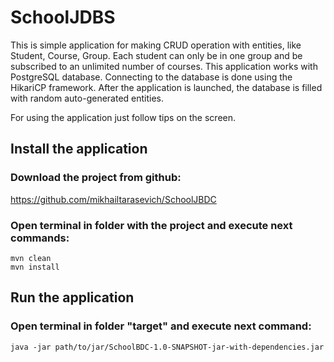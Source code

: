 # SchoolJDBS 

This is simple application for making CRUD operation with entities, like Student, Course, Group.
Each student can only be in one group and be subscribed to an unlimited number of courses.
This application works with PostgreSQL database. Connecting to the database is done using the HikariCP framework.
After the application is launched, the database is filled with random auto-generated entities.

For using the application just follow tips on the screen.

## Install the application
### Download the project from github:
https://github.com/mikhailtarasevich/SchoolJBDC

### Open terminal in folder with the project and execute next commands:
    mvn clean 
    mvn install 

## Run the application
### Open terminal in folder "target" and execute next command:
    java -jar path/to/jar/SchoolBDC-1.0-SNAPSHOT-jar-with-dependencies.jar

